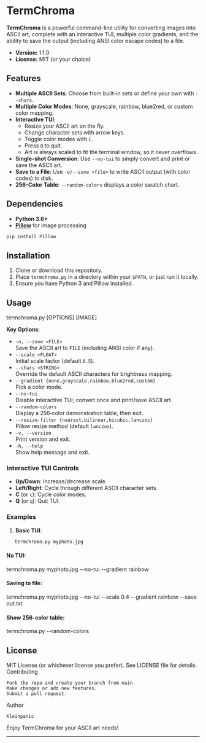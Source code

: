 # TermChroma

**TermChroma** is a powerful command-line utility for converting images into ASCII art, complete with an interactive TUI, multiple color gradients, and the ability to save the output (including ANSI color escape codes) to a file.

- **Version:** 1.1.0
- **License:** MIT (or your choice)

## Features

- **Multiple ASCII Sets**: Choose from built-in sets or define your own with `--chars`.
- **Multiple Color Modes**: None, grayscale, rainbow, blue2red, or custom color mapping.
- **Interactive TUI**:  
  - Resize your ASCII art on the fly.  
  - Change character sets with arrow keys.  
  - Toggle color modes with `C`.  
  - Press `Q` to quit.  
  - Art is always scaled to fit the terminal window, so it never overflows.
- **Single-shot Conversion**: Use `--no-tui` to simply convert and print or save the ASCII art.
- **Save to a File**: Use `-o/--save <file>` to write ASCII output (with color codes) to disk.
- **256-Color Table**: `--random-colors` displays a color swatch chart.

## Dependencies

- **Python 3.6+**
- [**Pillow**](https://pypi.org/project/Pillow/) for image processing  

```bash
pip install Pillow
```

## Installation

1. Clone or download this repository.
2. Place `termchroma.py` in a directory within your `$PATH`, or just run it locally.
3. Ensure you have Python 3 and Pillow installed.

## Usage

termchroma.py [OPTIONS] [IMAGE]


**Key Options**:

- `-o, --save <FILE>`  
  Save the ASCII art to `FILE` (including ANSI color if any).
- `--scale <FLOAT>`  
  Initial scale factor (default `0.5`).
- `--chars <STRING>`  
  Override the default ASCII characters for brightness mapping.
- `--gradient {none,grayscale,rainbow,blue2red,custom}`  
  Pick a color mode. 
- `--no-tui`  
  Disable interactive TUI; convert once and print/save ASCII art.
- `--random-colors`  
  Display a 256‐color demonstration table, then exit.
- `--resize-filter {nearest,bilinear,bicubic,lanczos}`  
  Pillow resize method (default `lanczos`).
- `-v, --version`  
  Print version and exit.
- `-h, --help`  
  Show help message and exit.

### Interactive TUI Controls

- **Up/Down**: Increase/decrease scale.
- **Left/Right**: Cycle through different ASCII character sets.
- **C** (or `c`): Cycle color modes.
- **Q** (or `q`): Quit TUI.

### Examples

1. **Basic TUI**:
```bash
   termchroma.py myphoto.jpg
```

#### No TUI:

termchroma.py myphoto.jpg --no-tui --gradient rainbow

#### Saving to file:

termchroma.py myphoto.jpg --no-tui --scale 0.4 --gradient rainbow --save out.txt

#### Show 256-color table:

termchroma.py --random-colors

## License

MIT License (or whichever license you prefer). See LICENSE file for details.
Contributing

    Fork the repo and create your branch from main.
    Make changes or add new features.
    Submit a pull request.

Author

    Kleinpanic

Enjoy TermChroma for your ASCII art needs!


---

